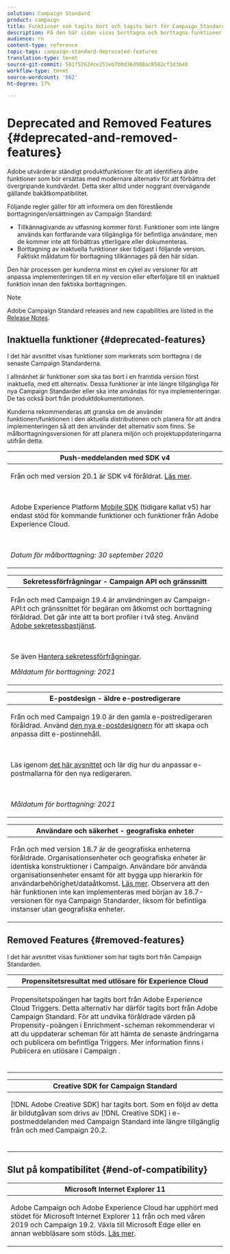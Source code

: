 ```yaml
---
solution: Campaign Standard
product: campaign
title: Funktioner som tagits bort och tagits bort för Campaign Standarden
description: På den här sidan visas borttagna och borttagna funktioner i Adobe Campaign Standard.
audience: rn
content-type: reference
topic-tags: campaign-standard-deprecated-features
translation-type: tm+mt
source-git-commit: 501f52624ce253eb7b0d36d908ac8502cf1d3b48
workflow-type: tm+mt
source-wordcount: '662'
ht-degree: 17%

---
```



# Deprecated and Removed Features {#deprecated-and-removed-features}

Adobe utvärderar ständigt produktfunktioner för att identifiera äldre funktioner som bör ersättas med modernare alternativ för att förbättra det övergripande kundvärdet. Detta sker alltid under noggrant övervägande gällande bakåtkompatibilitet.

Följande regler gäller för att informera om den förestående borttagningen/ersättningen av Campaign Standard:

* Tillkännagivande av utfasning kommer först. Funktioner som inte längre används kan fortfarande vara tillgängliga för befintliga användare, men de kommer inte att förbättras ytterligare eller dokumenteras.
* Borttagning av inaktuella funktioner sker tidigast i följande version. Faktiskt måldatum för borttagning tillkännages på den här sidan.

Den här processen ger kunderna minst en cykel av versioner för att anpassa implementeringen till en ny version eller efterföljare till en inaktuell funktion innan den faktiska borttagningen.

>[!NOTE]
>Adobe Campaign Standard releases and new capabilities are listed in the [Release Notes](../../rn/using/release-notes.md).


## Inaktuella funktioner {#deprecated-features}

I det här avsnittet visas funktioner som markerats som borttagna i de senaste Campaign Standarderna.

I allmänhet är funktioner som ska tas bort i en framtida version först inaktuella, med ett alternativ. Dessa funktioner är inte längre tillgängliga för nya Campaign Standarder eller ska inte användas för nya implementeringar. De tas också bort från produktdokumentationen.

Kunderna rekommenderas att granska om de använder funktionen/funktionen i den aktuella distributionen och planera för att ändra implementeringen så att den använder det alternativ som finns. Se målborttagningsversionen för att planera miljön och projektuppdateringarna utifrån detta.

<table> 
 <thead> 
  <tr> 
   <th> <strong>Push-meddelanden med SDK v4</strong><br /> </th> 
  </tr> 
 </thead> 
 <tbody> 
  <tr> 
   <td> <p> Från och med version 20.1 är SDK v4 föråldrat. <a href="https://aep-sdks.gitbook.io/docs/version-4-sdk-end-of-support-faq">Läs mer</a>.</p><br/>
   <p>Adobe Experience Platform <a href="https://aep-sdks.gitbook.io/docs/">Mobile SDK</a> (tidigare kallat v5) har endast stöd för kommande funktioner och funktioner från Adobe Experience Cloud.</p></br>
     <p>
     <em>Datum för målborttagning: 30 september 2020</em></p>
     </td> 
  </tr> 
 </tbody> 
</table>
<table> 
 <thead> 
  <tr> 
   <th> <strong>Sekretessförfrågningar - Campaign API och gränssnitt</strong><br /> </th> 
  </tr> 
 </thead> 
 <tbody> 
  <tr> 
   <td> <p>Från och med Campaign 19.4 är användningen av Campaign-API:t och gränssnittet för begäran om åtkomst och borttagning föråldrad. Det går inte att ta bort profiler i två steg. Använd <a href="https://www.adobe.io/apis/experiencecloud/gdpr.html">Adobe sekretessbastjänst</a>.</p></br>
   <p>Se även <a href="https://helpx.adobe.com/se/campaign/kb/acs-privacy.html">Hantera sekretessförfrågningar</a>.</p>
  <p> 
  <em>Måldatum för borttagning: 2021</em></p>
   </td> 
  </tr> 
 </tbody> 
</table>

<table> 
 <thead> 
  <tr> 
   <th> <strong>E-postdesign - äldre e-postredigerare</strong><br /> </th> 
  </tr> 
 </thead> 
 <tbody> 
  <tr> 
   <td> <p>Från och med Campaign 19.0 är den gamla e-postredigeraren föråldrad. Använd <a href="https://docs.adobe.com/content/help/en/campaign-standard/using/designing-content/designing-content-in-adobe-campaign.html">den nya e-postdesignern</a> för att skapa och anpassa ditt e-postinnehåll. </p></br>
   <p>Läs igenom <a href="https://docs.adobe.com/content/help/en/campaign-standard/using/designing-content/building-email-content/using-existing-content.html">det här avsnittet</a> och lär dig hur du anpassar e-postmallarna för den nya redigeraren.</p></br>
  <p> 
  <em>Måldatum för borttagning: 2021</em></p>
   </td> 
  </tr> 
 </tbody> 
</table>

<table> 
 <thead> 
  <tr> 
   <th> <strong>Användare och säkerhet - geografiska enheter</strong><br /> </th> 
  </tr> 
 </thead> 
 <tbody> 
  <tr> 
   <td> <p>Från och med version 18.7 är de geografiska enheterna föråldrade. Organisationsenheter och geografiska enheter är identiska konstruktioner i Campaign. Användare bör använda organisationsenheter ensamt för att bygga upp hierarkin för användarbehörighet/dataåtkomst. <a href="https://helpx.adobe.com/campaign/standard/administration/using/organizational-units.html">Läs mer</a>. Observera att den här funktionen inte kan implementeras med början av 18.7-versionen för nya Campaign Standarder, liksom för befintliga instanser utan geografiska enheter.</p>
   </td> 
  </tr> 
 </tbody> 
</table>

## Removed Features {#removed-features}

I det här avsnittet visas funktioner som har tagits bort från Campaign Standarden.

<table> 
 <thead> 
  <tr> 
   <th> <strong>Propensitetsresultat med utlösare för Experience Cloud</strong><br /> </th> 
  </tr> 
 </thead> 
 <tbody> 
  <tr> 
   <td> <p>Propensitetspoängen <b></b> har tagits bort från Adobe Experience Cloud Triggers. Detta alternativ har därför tagits bort från Adobe Campaign Standard. För att undvika föråldrade värden på Propensity-poängen i Enrichment-scheman rekommenderar vi att du uppdaterar scheman för att hämta de senaste ändringarna och publicera om befintliga Triggers. Mer information finns i Publicera en utlösare i Campaign <a href="https://docs.adobe.com/content/help/en/campaign-standard/using/integrating-with-adobe-cloud/working-with-campaign-and-triggers/using-triggers-in-campaign.html#publishing-trigger-in-campaign"> </a>.
</p></br>
   </td> 
  </tr> 
 </tbody> 
</table>

<table> 
 <thead> 
  <tr> 
   <th> <strong>Creative SDK for Campaign Standard</strong><br /> </th> 
  </tr> 
 </thead> 
 <tbody> 
  <tr> 
   <td> <p>[!DNL Adobe Creative SDK] har tagits bort. Som en följd av detta är bildutgåvan som drivs av [!DNL Creative SDK] i e-postmeddelanden med Campaign Standard inte längre tillgänglig från och med Campaign 20.2.</p></br>
   </td> 
  </tr> 
 </tbody> 
</table>

## Slut på kompatibilitet {#end-of-compatibility}

<table> 
 <thead> 
  <tr> 
   <th> <strong>Microsoft Internet Explorer 11</strong><br /> </th> 
  </tr> 
 </thead> 
 <tbody> 
  <tr> 
   <td> <p>Adobe Campaign och Adobe Experience Cloud har upphört med stödet för Microsoft Internet Explorer 11 från och med våren 2019 och Campaign 19.2. Växla till Microsoft Edge eller en annan webbläsare som stöds. <a href="https://docs.adobe.com/content/help/en/campaign-standard/using/administrating/about-configuration-guidelines.html#compatible-browsers">Läs mer</a>.</p>
   </td> 
  </tr> 
 </tbody> 
</table>
